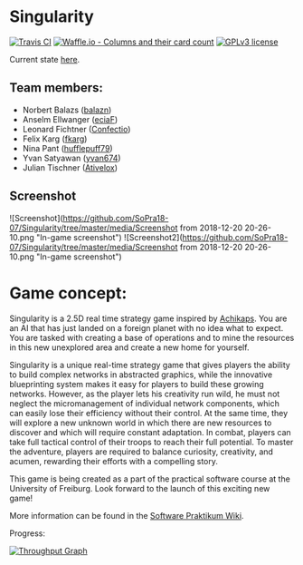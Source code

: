 # Singularity
[![Travis CI](https://travis-ci.com/SoPra18-07/Singularity.svg?branch=master)](https://travis-ci.com/SoPra18-07/Singularity/builds)
[![Waffle.io - Columns and their card count](https://badge.waffle.io/SoPra18-07/Singularity.svg?columns=all)](https://waffle.io/SoPra18-07/Singularity)
[![GPLv3 license](https://img.shields.io/badge/License-GPLv3-blue.svg)](http://perso.crans.org/besson/LICENSE.html)

Current state [here](https://github.com/SoPra18-07/Singularity/network).

## Team members:
- Norbert Balazs ([balazn](https://github.com/Akai-Ryu))
- Anselm Ellwanger ([eciaF](https://github.com/eciaF))
- Leonard Fichtner ([Confectio](https://github.com/Confectio))
- Felix Karg ([fkarg](https://github.com/fkarg))
- Nina Pant ([hufflepuff79](https://github.com/hufflepuff79))
- Yvan Satyawan ([yvan674](https://github.com/yvan674))
- Julian Tischner ([Ativelox](https://github.com/ativelox))

## Screenshot
![Screenshot](https://github.com/SoPra18-07/Singularity/tree/master/media/Screenshot from 2018-12-20 20-26-10.png  "In-game screenshot")
![Screenshot2](https://github.com/SoPra18-07/Singularity/tree/master/media/Screenshot from 2018-12-20 20-26-10.png  "In-game screenshot")

# Game concept:
 Singularity is a 2.5D real time strategy game inspired by [Achikaps](https://play.google.com/store/apps/details?id=yio.tro.achikaps&hl=en "Achikaps Play Store Link").
 You are an AI that has just landed on a foreign planet with no idea what to expect.
 You are tasked with creating a base of operations and to mine the resources in this new unexplored area and create a new home for yourself.
 
 Singularity is a unique real-time strategy game that gives players the ability to build complex networks in abstracted graphics, while the innovative blueprinting system makes it easy for players to build these growing networks.
 However, as the player lets his creativity run wild, he must not neglect the micromanagement of individual network components, which can easily lose their efficiency without their control.
 At the same time, they will explore a new unknown world in which there are new resources to discover and which will require constant adaptation.
 In combat, players can take full tactical control of their troops to reach their full potential.
 To master the adventure, players are required to balance curiosity, creativity, and acumen, rewarding their efforts with a compelling story.

This game is being created as a part of the practical software course at the University of Freiburg.
Look forward to the launch of this exciting new game!

More information can be found in the [Software Praktikum Wiki](https://sopra.informatik.uni-freiburg.de).



Progress:

[![Throughput Graph](https://graphs.waffle.io/SoPra18-07/Singularity/throughput.svg)](https://waffle.io/SoPra18-07/Singularity/metrics/throughput)



